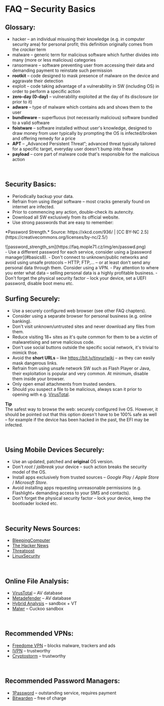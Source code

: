 # FAQ – Security Basics

## Glossary:
- <span class="green">hacker</span> – an individual misusing their knowledge (e.g. in computer security area) for personal profit; this definition originally comes from the *cracker* term
- <span class="green">malware</span> – generic term for malicious software which further divides into many (more or less malicious) categories
- <span class="green">ransomware</span> – software preventing user from accessing their data and demanding payment to reinstate such permission
- **rootkit** – code designed to mask presence of malware on the device and aggravate their detection
- <span class="green">exploit</span> – code taking advantage of a vulnerability in SW (including OS) in order to perform a specific action
- **zero-day (0-day)** – vulnerability exploited at the day of its disclosure (or prior to it)
- **adware** – type of malware which contains ads and shows them to the user
- **bundleware** – superfluous (not necessarily malicious) software bundled to a valid software
- **foistware** – software installed without user's knowledge, designed to draw money from user typically by prompting the OS is infected/broken and offering remedy for a price
- **APT** – &bdquo;Advanced Persistent Threat&ldquo;; advanced threat typically tailored for a specific target, everyday user doesn't bump into these
- **payload** – core part of malware code that's responsible for the malicious action

<br>

## Security Basics:
- Periodically backup your data.
- Refrain from using illegal software – most cracks generally found on internet are infected.
- Prior to commencing any action, double-check its autencity.
- Download all SW exclusively from its official website.
- Use strong passwords that are easy to remember:
<li style="list-style-type: none"><p class="imgsrc">*Password Strength.* Source: https://xkcd.com/936/ | [CC BY-NC 2.5](https://creativecommons.org/licenses/by-nc/2.5/)</p>
![password_strength_sm](https://faq.mople71.cz/img/en/passwd.png)</li>
- Use a different password for each service, consider using a [password manager](#basics8).
- Don't connect to unknown/public networks and avoid using unsafe protocols – HTTP, FTP,&#8230; – or at least don't send any personal data through them. Consider using a VPN.
- Pay attention to where you enter what data – selling personal data is a highly profitable business.
- Don't forget the physical security factor – lock your device, set a UEFI password, disable boot menu etc.

<br>

## Surfing Securely:
- Use a securely configured web browser (see other FAQ chapters).
- Consider using a separate browser for personal business (e.g. online banking).
- Don't visit unknown/untrusted sites and never download any files from them.
- Reduce visiting 18+ sites as it's quite common for them to be a victim of malwaretising and serve malicious code.
- Don't use social buttons outside the specific social network, it's trivial to mimick thse.
- Avoid the **short URLs** – like https://bit.ly/tinyurlwiki – as they can easily mask dangerous links.
- Refrain from using unsafe network SW such as <span class="red">Flash Player</span> or <span class="red">Java</span>, their exploitation is popular and very common. At minimum, disable them inside your browser.
- Only open email attachments from trusted senders.
- Should you suspect a file to be malicious, always scan it prior to opening with e.g. [VirusTotal](https://www.virustotal.com/).

<div class="alert success"><p><em class="icon-ok-circled"></em><strong>Tip</strong><br>
The safest way to browse the web: <span class="green">securely configured live OS</span>. However, it should be pointed out that this option doesn't have to be 100% safe as well – for example if the device has been hacked in the past, the EFI may be infected.</p></div>

<br>

## Using Mobile Devices Securely:
- Use an updated, patched and **original** OS version.
- Don't *root* / *jailbreak* your device – such action breaks the security model of the OS.
- Install apps exclusively from trusted sources – *Google Play* / *Apple Store* / *Microsoft Store*.
- Avoid installing apps requesting unreasonable permissions (e.g. Flashlight+ demanding access to your SMS and contacts).
- Don't forget the physical security factor – lock your device, keep the bootloader locked etc.

<br>

## Security News Sources:
- [BleepingComputer](https://www.bleepingcomputer.com/)
- [The Hacker News](http://thehackernews.com/)
- [Threatpost](https://threatpost.com/)
- [LinuxSecurity](http://www.linuxsecurity.com/)

<br>

## Online File Analysis:
- [VirusTotal](https://www.virustotal.com/) – AV database
- [Metadefender](https://www.metadefender.com/) – AV database
- [Hybrid Analysis](https://www.reverse.it/) – sandbox + VT
- [Malwr](https://malwr.com/submission/) – Cuckoo sandbox

<br>

## Recommended VPNs:
- [Freedome VPN](https://www.f-secure.com/en/web/home_global/freedome/) – blocks malware, trackers and ads
- [IVPN](https://www.ivpn.net/) – trustworthy
- [Cryptostorm](https://cryptostorm.is/) – trustworthy

<br>

## Recommended Password Managers:
- [1Password](https://1password.com/) – outstanding service, requires payment
- [Bitwarden](https://bitwarden.com/) – free of charge

